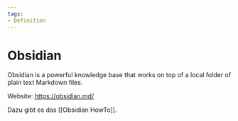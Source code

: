 ```yaml
---
tags:
- Definition
---
```

# Obsidian

Obsidian is a powerful knowledge base that works on top of
a local folder of plain text Markdown files. 

Website: <https://obsidian.md/>

Dazu gibt es das [[Obsidian HowTo]].